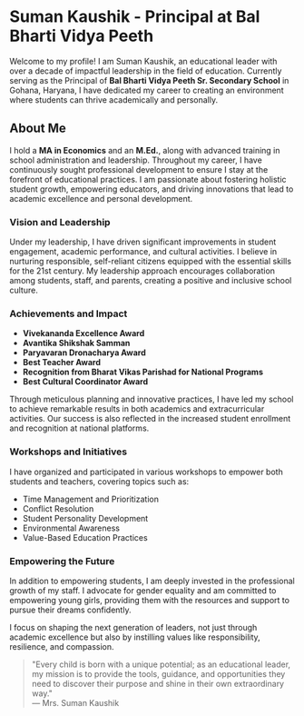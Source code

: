 # Suman Kaushik - Principal at Bal Bharti Vidya Peeth

Welcome to my profile! I am Suman Kaushik, an educational leader with over a decade of impactful leadership in the field of education. Currently serving as the Principal of **Bal Bharti Vidya Peeth Sr. Secondary School** in Gohana, Haryana, I have dedicated my career to creating an environment where students can thrive academically and personally.

## About Me
I hold a **MA in Economics** and an **M.Ed.**, along with advanced training in school administration and leadership. Throughout my career, I have continuously sought professional development to ensure I stay at the forefront of educational practices. I am passionate about fostering holistic student growth, empowering educators, and driving innovations that lead to academic excellence and personal development.

### Vision and Leadership
Under my leadership, I have driven significant improvements in student engagement, academic performance, and cultural activities. I believe in nurturing responsible, self-reliant citizens equipped with the essential skills for the 21st century. My leadership approach encourages collaboration among students, staff, and parents, creating a positive and inclusive school culture.

### Achievements and Impact
- **Vivekananda Excellence Award**
- **Avantika Shikshak Samman**
- **Paryavaran Dronacharya Award**
- **Best Teacher Award**
- **Recognition from Bharat Vikas Parishad for National Programs**
- **Best Cultural Coordinator Award**

Through meticulous planning and innovative practices, I have led my school to achieve remarkable results in both academics and extracurricular activities. Our success is also reflected in the increased student enrollment and recognition at national platforms.

### Workshops and Initiatives
I have organized and participated in various workshops to empower both students and teachers, covering topics such as:
- Time Management and Prioritization
- Conflict Resolution
- Student Personality Development
- Environmental Awareness
- Value-Based Education Practices

### Empowering the Future
In addition to empowering students, I am deeply invested in the professional growth of my staff. I advocate for gender equality and am committed to empowering young girls, providing them with the resources and support to pursue their dreams confidently.

I focus on shaping the next generation of leaders, not just through academic excellence but also by instilling values like responsibility, resilience, and compassion.

> "Every child is born with a unique potential; as an educational leader, my mission is to provide the tools, guidance, and opportunities they need to discover their purpose and shine in their own extraordinary way."  
— Mrs. Suman Kaushik
